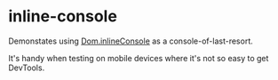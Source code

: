 # inline-console

Demonstates using [Dom.inlineConsole](https://clinth.github.io/ixfx/functions/Dom.inlineConsole.html) as a console-of-last-resort.

It's handy when testing on mobile devices where it's not so easy to get DevTools.